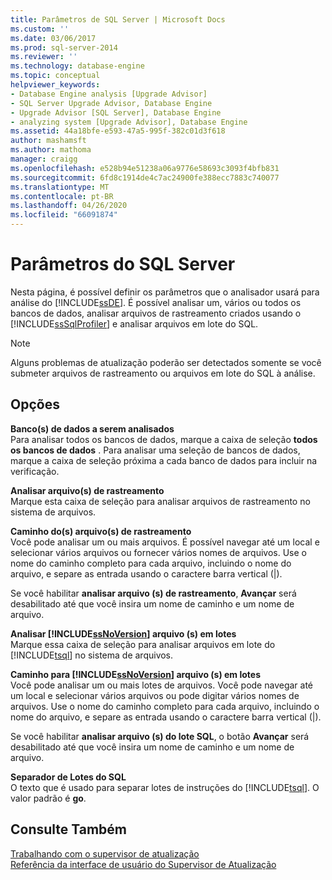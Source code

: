 ```yaml
---
title: Parâmetros de SQL Server | Microsoft Docs
ms.custom: ''
ms.date: 03/06/2017
ms.prod: sql-server-2014
ms.reviewer: ''
ms.technology: database-engine
ms.topic: conceptual
helpviewer_keywords:
- Database Engine analysis [Upgrade Advisor]
- SQL Server Upgrade Advisor, Database Engine
- Upgrade Advisor [SQL Server], Database Engine
- analyzing system [Upgrade Advisor], Database Engine
ms.assetid: 44a18bfe-e593-47a5-995f-382c01d3f618
author: mashamsft
ms.author: mathoma
manager: craigg
ms.openlocfilehash: e528b94e51238a06a9776e58693c3093f4bfb831
ms.sourcegitcommit: 6fd8c1914de4c7ac24900fe388ecc7883c740077
ms.translationtype: MT
ms.contentlocale: pt-BR
ms.lasthandoff: 04/26/2020
ms.locfileid: "66091874"
---
```

# <a name="sql-server-parameters"></a>Parâmetros do SQL Server
  Nesta página, é possível definir os parâmetros que o analisador usará para análise do [!INCLUDE[ssDE](../../includes/ssde-md.md)]. É possível analisar um, vários ou todos os bancos de dados, analisar arquivos de rastreamento criados usando o [!INCLUDE[ssSqlProfiler](../../includes/sssqlprofiler-md.md)] e analisar arquivos em lote do SQL.  
  
> [!NOTE]  
>  Alguns problemas de atualização poderão ser detectados somente se você submeter arquivos de rastreamento ou arquivos em lote do SQL à análise.  
  
## <a name="options"></a>Opções  
 **Banco(s) de dados a serem analisados**  
 Para analisar todos os bancos de dados, marque a caixa de seleção **todos os bancos de dados** . Para analisar uma seleção de bancos de dados, marque a caixa de seleção próxima a cada banco de dados para incluir na verificação.  
  
 **Analisar arquivo(s) de rastreamento**  
 Marque esta caixa de seleção para analisar arquivos de rastreamento no sistema de arquivos.  
  
 **Caminho do(s) arquivo(s) de rastreamento**  
 Você pode analisar um ou mais arquivos. É possível navegar até um local e selecionar vários arquivos ou fornecer vários nomes de arquivos. Use o nome do caminho completo para cada arquivo, incluindo o nome do arquivo, e separe as entrada usando o caractere barra vertical (|).  
  
 Se você habilitar **analisar arquivo (s) de rastreamento**, **Avançar** será desabilitado até que você insira um nome de caminho e um nome de arquivo.  
  
 **Analisar [!INCLUDE[ssNoVersion](../../includes/ssnoversion-md.md)] arquivo (s) em lotes**  
 Marque essa caixa de seleção para analisar arquivos em lote do [!INCLUDE[tsql](../../includes/tsql-md.md)] no sistema de arquivos.  
  
 **Caminho para [!INCLUDE[ssNoVersion](../../includes/ssnoversion-md.md)] arquivo (s) em lotes**  
 Você pode analisar um ou mais lotes de arquivos. Você pode navegar até um local e selecionar vários arquivos ou pode digitar vários nomes de arquivos. Use o nome do caminho completo para cada arquivo, incluindo o nome do arquivo, e separe as entrada usando o caractere barra vertical (|).  
  
 Se você habilitar **analisar arquivo (s) do lote SQL**, o botão **Avançar** será desabilitado até que você insira um nome de caminho e um nome de arquivo.  
  
 **Separador de Lotes do SQL**  
 O texto que é usado para separar lotes de instruções do [!INCLUDE[tsql](../../includes/tsql-md.md)]. O valor padrão é **go**.  
  
## <a name="see-also"></a>Consulte Também  
 [Trabalhando com o supervisor de atualização](../../../2014/sql-server/install/working-with-upgrade-advisor.md)   
 [Referência da interface de usuário do Supervisor de Atualização](../../../2014/sql-server/install/upgrade-advisor-user-interface-reference.md)  
  
  
